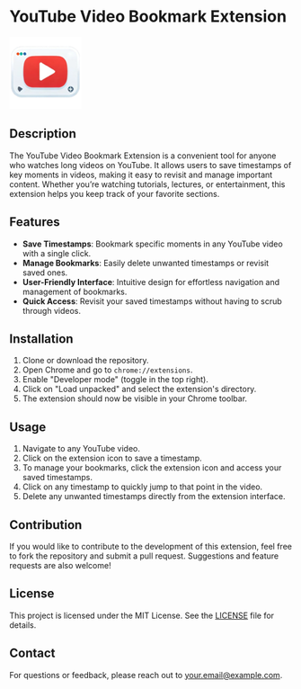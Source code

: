 # YouTube Video Bookmark Extension

![YouTube Video Bookmark Extension](icon-128.png) <!-- Update with the actual path to your icon -->

## Description

The YouTube Video Bookmark Extension is a convenient tool for anyone who watches long videos on YouTube. It allows users to save timestamps of key moments in videos, making it easy to revisit and manage important content. Whether you’re watching tutorials, lectures, or entertainment, this extension helps you keep track of your favorite sections.

## Features

- **Save Timestamps**: Bookmark specific moments in any YouTube video with a single click.
- **Manage Bookmarks**: Easily delete unwanted timestamps or revisit saved ones.
- **User-Friendly Interface**: Intuitive design for effortless navigation and management of bookmarks.
- **Quick Access**: Revisit your saved timestamps without having to scrub through videos.

## Installation

1. Clone or download the repository.
2. Open Chrome and go to `chrome://extensions`.
3. Enable "Developer mode" (toggle in the top right).
4. Click on "Load unpacked" and select the extension's directory.
5. The extension should now be visible in your Chrome toolbar.

## Usage

1. Navigate to any YouTube video.
2. Click on the extension icon to save a timestamp.
3. To manage your bookmarks, click the extension icon and access your saved timestamps.
4. Click on any timestamp to quickly jump to that point in the video.
5. Delete any unwanted timestamps directly from the extension interface.

## Contribution

If you would like to contribute to the development of this extension, feel free to fork the repository and submit a pull request. Suggestions and feature requests are also welcome!

## License

This project is licensed under the MIT License. See the [LICENSE](LICENSE) file for details.

## Contact

For questions or feedback, please reach out to [your.email@example.com](mailto:your.email@example.com).

